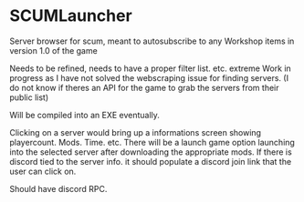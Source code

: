 # SCUMLauncher
Server browser for scum, meant to autosubscribe to any Workshop items in version 1.0 of the game


Needs to be refined, needs to have a proper filter list. etc. 
extreme Work in progress as I have not solved the webscraping issue for finding servers. 
(I do not know if theres an API for the game to grab the servers from their public list)

Will be compiled into an EXE eventually. 

Clicking on a server would bring up a informations screen showing playercount. Mods. Time. etc. 
There will be a launch game option launching into the selected server after downloading the appropriate mods. 
If there is discord tied to the server info. it should populate a discord join link that the user can click on.

Should have discord RPC.

